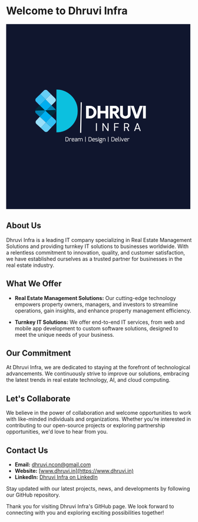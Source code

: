 # Welcome to Dhruvi Infra

![Dhruvi Infra Logo](https://github.com/dhruviinfra/dhruviinfra/blob/main/5.png?raw=true)

## About Us

Dhruvi Infra is a leading IT company specializing in Real Estate Management Solutions and providing turnkey IT solutions to businesses worldwide. With a relentless commitment to innovation, quality, and customer satisfaction, we have established ourselves as a trusted partner for businesses in the real estate industry.

## What We Offer

- **Real Estate Management Solutions:** Our cutting-edge technology empowers property owners, managers, and investors to streamline operations, gain insights, and enhance property management efficiency.

- **Turnkey IT Solutions:** We offer end-to-end IT services, from web and mobile app development to custom software solutions, designed to meet the unique needs of your business.

## Our Commitment

At Dhruvi Infra, we are dedicated to staying at the forefront of technological advancements. We continuously strive to improve our solutions, embracing the latest trends in real estate technology, AI, and cloud computing.

## Let's Collaborate

We believe in the power of collaboration and welcome opportunities to work with like-minded individuals and organizations. Whether you're interested in contributing to our open-source projects or exploring partnership opportunities, we'd love to hear from you.

## Contact Us

- **Email:** [dhruvi.ncon@gmail.com](mailto:dhruvi.ncon@gmail.com)
- **Website:** [www.dhruvi.in](https://www.dhruvi.in)
- **LinkedIn:** [Dhruvi Infra on LinkedIn](https://www.linkedin.com/company/dhruvi-infra/)

Stay updated with our latest projects, news, and developments by following our GitHub repository.

Thank you for visiting Dhruvi Infra's GitHub page. We look forward to connecting with you and exploring exciting possibilities together!
